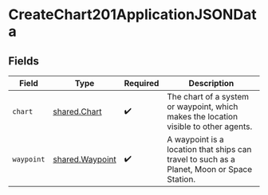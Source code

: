 # CreateChart201ApplicationJSONData


## Fields

| Field                                                                                      | Type                                                                                       | Required                                                                                   | Description                                                                                |
| ------------------------------------------------------------------------------------------ | ------------------------------------------------------------------------------------------ | ------------------------------------------------------------------------------------------ | ------------------------------------------------------------------------------------------ |
| `chart`                                                                                    | [shared.Chart](../../models/shared/chart.md)                                               | :heavy_check_mark:                                                                         | The chart of a system or waypoint, which makes the location visible to other agents.       |
| `waypoint`                                                                                 | [shared.Waypoint](../../models/shared/waypoint.md)                                         | :heavy_check_mark:                                                                         | A waypoint is a location that ships can travel to such as a Planet, Moon or Space Station. |